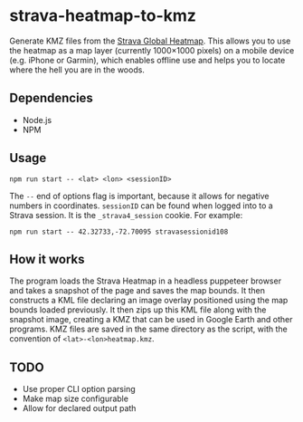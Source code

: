 # strava-heatmap-to-kmz

Generate KMZ files from the [Strava Global Heatmap](http://labs.strava.com/heatmap/). This allows you to use the heatmap as a map layer (currently 1000×1000 pixels) on a mobile device (e.g. iPhone or Garmin), which enables offline use and helps you to locate where the hell you are in the woods.

## Dependencies

-   Node.js
-   NPM

## Usage

`npm run start -- <lat> <lon> <sessionID>`

The `--` end of options flag is important, because it allows for negative numbers in coordinates.
`sessionID` can be found when logged into to a Strava session. It is the `_strava4_session` cookie.
For example:

`npm run start -- 42.32733,-72.70095 stravasessionid108`

## How it works

The program loads the Strava Heatmap in a headless puppeteer browser and takes a snapshot of the page and saves the map bounds. It then constructs a KML file declaring an image overlay positioned using the map bounds loaded previously. It then zips up this KML file along with the snapshot image, creating a KMZ that can be used in Google Earth and other programs. KMZ files are saved in the same directory as the script, with the convention of `<lat>-<lon>heatmap.kmz`.

## TODO

-   Use proper CLI option parsing
-   Make map size configurable
-   Allow for declared output path
